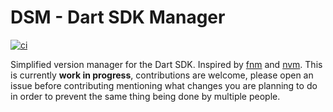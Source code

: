 # DSM - Dart SDK Manager
[![ci](https://github.com/Yakiyo/dsm/actions/workflows/ci.yml/badge.svg)](https://github.com/Yakiyo/dsm)

Simplified version manager for the Dart SDK. Inspired by [fnm](https://github.com/Schniz/fnm) and [nvm](https://github.com/nvm-sh/nvm). This is currently **work in progress**, contributions are welcome, please open an issue before contributing mentioning what changes you are planning to do in order to prevent the same thing being done by multiple people.
